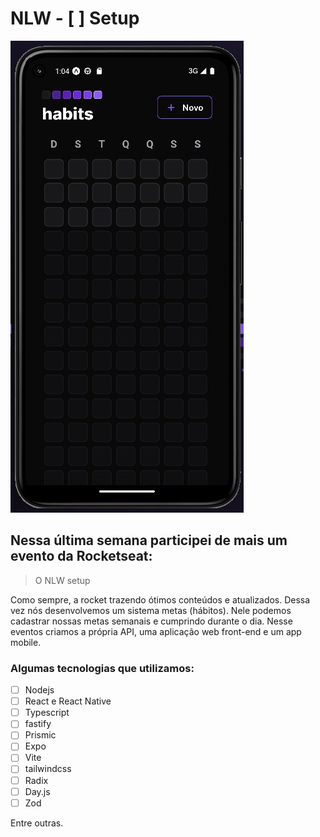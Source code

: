 # NLW - [ ] Setup

![Aplicativo Mobile](.\assets\imagem.jpeg)

## Nessa última semana participei de mais um evento da Rocketseat:

> O NLW setup

Como sempre, a rocket trazendo ótimos conteúdos e atualizados.
Dessa vez nós desenvolvemos um sistema metas (hábitos). Nele podemos cadastrar nossas metas semanais e cumprindo durante o dia.
Nesse eventos criamos a própria API, uma aplicação web front-end e um app mobile.

### Algumas tecnologias que utilizamos:

- [ ] Nodejs
- [ ] React e React Native
- [ ] Typescript
- [ ] fastify
- [ ] Prismic
- [ ] Expo
- [ ] Vite
- [ ] tailwindcss
- [ ] Radix
- [ ] Day.js
- [ ] Zod

Entre outras.